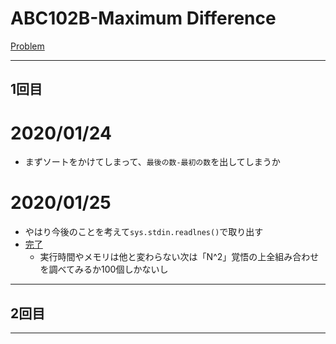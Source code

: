 # ABC102B-Maximum Difference

[Problem](https://atcoder.jp/contests/abc102/tasks/abc102_b)

---
## 1回目

# 2020/01/24
* まずソートをかけてしまって、`最後の数-最初の数`を出してしまうか
# 2020/01/25
* やはり今後のことを考えて`sys.stdin.readlnes()`で取り出す
* [完了](https://atcoder.jp/contests/abc102/submissions/9712626)
    * 実行時間やメモリは他と変わらない次は「N^2」覚悟の上全組み合わせを調べてみるか100個しかないし
---
## 2回目
---